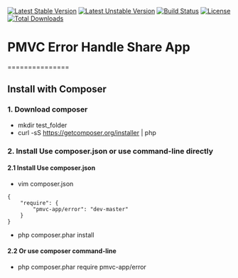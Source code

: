 [![Latest Stable Version](https://poser.pugx.org/pmvc-app/error/v/stable)](https://packagist.org/packages/pmvc-app/error) 
[![Latest Unstable Version](https://poser.pugx.org/pmvc-app/error/v/unstable)](https://packagist.org/packages/pmvc-app/error) 
[![Build Status](https://travis-ci.org/pmvc-app/error.svg?branch=master)](https://travis-ci.org/pmvc-app/error)
[![License](https://poser.pugx.org/pmvc-app/error/license)](https://packagist.org/packages/pmvc-app/error)
[![Total Downloads](https://poser.pugx.org/pmvc-app/error/downloads)](https://packagist.org/packages/pmvc-app/error) 

# PMVC Error Handle Share App 
===============

## Install with Composer
### 1. Download composer
   * mkdir test_folder
   * curl -sS https://getcomposer.org/installer | php

### 2. Install Use composer.json or use command-line directly
#### 2.1 Install Use composer.json
   * vim composer.json
```
{
    "require": {
        "pmvc-app/error": "dev-master"
    }
}
```
   * php composer.phar install

#### 2.2 Or use composer command-line
   * php composer.phar require pmvc-app/error


